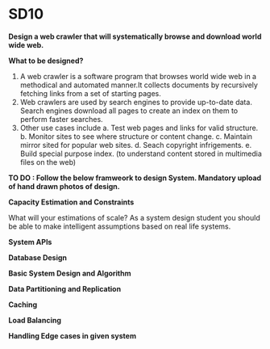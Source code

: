 # SD10


**Design a web crawler that will systematically browse and download world wide web.**

**What to be designed?**

1. A web crawler is a software program that browses world wide web in a methodical and automated manner.It collects documents by recursively fetching links from a set of starting pages.
2. Web crawlers are used by search engines to provide up-to-date data. Search engines download all pages to create an index on them to perform faster searches.
3. Other use cases include
    a. Test web pages and links for valid structure.
    b. Monitor sites to see where structure or content change.
    c. Maintain mirror sited for popular web sites.
    d. Seach copyright infrigements.
    e. Build special purpose index. (to understand content stored in multimedia files on the web)


**TO DO : Follow the below framweork to design System. Mandatory upload of hand drawn photos of design.**

**Capacity Estimation and Constraints**

What will your estimations of scale? As a system design student you should be able to make intelligent assumptions based on real life systems. 

**System APIs**

**Database Design**

**Basic System Design and Algorithm**

**Data Partitioning and Replication**

**Caching**

**Load Balancing**

**Handling Edge cases in given system**